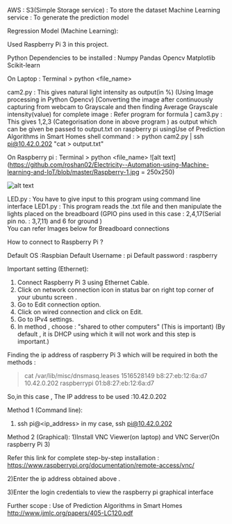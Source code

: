 
AWS :
	S3(Simple Storage service) : To store the dataset
	Machine Learning service : To generate the prediction model 

Regression Model (Machine Learning):
	
Used Raspberry Pi 3 in this project.

Python Dependencies to be installed :
Numpy
Pandas 
Opencv
Matplotlib
Scikit-learn

On Laptop : Terminal > python <file_name>

cam2.py : This gives natural light intensity as output(in %) (Using Image processing in Python Opencv)
		[Converting the image after continuously capturing from webcam to Grayscale and then finding Average Grayscale intensity(value) for complete image : Refer program for formula  ]
cam3.py : This gives 1,2,3 (Categorisation done in above program ) as output which can be given be passed to output.txt on raspberry pi usingUse of Prediction Algorithms in Smart Homes shell command :
		 > python cam2.py | ssh pi@10.42.0.202 "cat > output.txt" 

On Raspberry pi : Terminal > python <file_name>
![alt text](https://github.com/roshan02/Electricity--Automation-using-Machine-learning-and-IoT/blob/master/Raspberry-1.jpg = 250x250)

![alt text](https://github.com/roshan02/Electricity--Automation-using-Machine-learning-and-IoT/blob/master/raspberry_pi_circuit_fig.jpg)

LED.py : You have to give input to this program using command line interface 
LED1.py : This program reads the .txt file and then manipulate the lights placed on the breadboard 
		(GPIO pins used in this case : 2,4,17(Serial pin no. : 3,7,11) and 6 for ground )	
		You can refer Images below for Breadboard connections

How to connect to Raspberry Pi ?

Default OS :Raspbian
Default Username : pi
Default password : raspberry 

Important setting (Ethernet):

1) Connect Raspberry Pi 3 using Ethernet Cable.
2) Click on network connection icon in status bar on right top corner of your ubuntu screen .
3) Go to Edit connection option.
4) Click on wired connection and click on Edit.
5) Go to IPv4 settings.
6) In method , choose : "shared to other computers" (This is important)
	(By default , it is DHCP using which it will not work and this step is important.)

Finding the ip address of raspberry Pi 3 which will be required in both the methods :
>cat /var/lib/misc/dnsmasq.leases
1516528149 b8:27:eb:12:6a:d7 10.42.0.202 raspberrypi 01:b8:27:eb:12:6a:d7

So,in this case , The IP address to be used :10.42.0.202

Method 1 (Command line):

1) ssh pi@<ip_address>
	in my case, ssh pi@10.42.0.202

Method 2 (Graphical):
1)Install VNC Viewer(on laptop) and VNC Server(On raspberry Pi 3)

Refer this link for complete step-by-step installation : 
https://www.raspberrypi.org/documentation/remote-access/vnc/

2)Enter the ip address obtained above .

3)Enter the login credentials to view the raspberry pi graphical interface 

Further scope : Use of Prediction Algorithms in Smart Homes
http://www.ijmlc.org/papers/405-LC120.pdf





